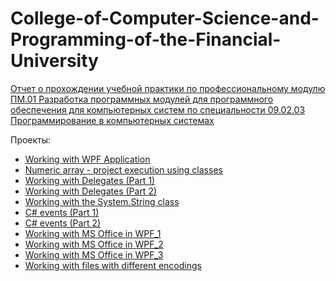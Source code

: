 # College-of-Computer-Science-and-Programming-of-the-Financial-University
  
[Отчет о прохождении учебной практики по профессиональному модулю ПМ.01 Разработка программных модулей для программного обеспечения для компьютерных систем по специальности 09.02.03 Программирование в компьютерных системах](https://github.com/BernikovaLera/College-of-Computer-Science-and-Programming-of-the-Financial-University/blob/main/%D0%A3%D0%9F%D0%9F%D0%A0%20%D0%9E%D0%B1%D1%89%D0%B8%D0%B9%20%D0%BE%D1%82%D1%87%D0%B5%D1%82.pdf)

Проекты:
+ [Working with WPF Application](https://github.com/BernikovaLera/College-of-Computer-Science-and-Programming-of-the-Financial-University/tree/main/Projects%20in%20C%23/Working%20with%20WPF%20Application)
+ [Numeric array - project execution using classes](https://github.com/BernikovaLera/College-of-Computer-Science-and-Programming-of-the-Financial-University/tree/main/Projects%20in%20C%23/Numeric%20array%20-%20project%20execution%20using%20classes)
+ [Working with Delegates (Part 1)](https://github.com/BernikovaLera/College-of-Computer-Science-and-Programming-of-the-Financial-University/tree/main/Projects%20in%20C%23/Working%20with%20Delegates%20(Part%201))
+ [Working with Delegates (Part 2)](https://github.com/BernikovaLera/College-of-Computer-Science-and-Programming-of-the-Financial-University/tree/main/Projects%20in%20C%23/Working%20with%20Delegates%20(Part%201))
+ [Working with the System.String class](https://github.com/BernikovaLera/College-of-Computer-Science-and-Programming-of-the-Financial-University/tree/main/Projects%20in%20C%23/Working%20with%20the%20System.String%20class)
+ [C# events (Part 1)](https://github.com/BernikovaLera/College-of-Computer-Science-and-Programming-of-the-Financial-University/tree/main/Projects%20in%20C%23/C%23%20events_1)
+ [C# events (Part 2)](https://github.com/BernikovaLera/College-of-Computer-Science-and-Programming-of-the-Financial-University/tree/main/Projects%20in%20C%23/C%23%20events_2)
+ [Working with MS Office in WPF_1](https://github.com/BernikovaLera/College-of-Computer-Science-and-Programming-of-the-Financial-University/tree/main/Projects%20in%20C%23/Working%20with%20MS%20Office%20in%20WPF_1)
+ [Working with MS Office in WPF_2](https://github.com/BernikovaLera/College-of-Computer-Science-and-Programming-of-the-Financial-University/tree/main/Projects%20in%20C%23/Working%20with%20MS%20Office%20in%20WPF_2)
+ [Working with MS Office in WPF_3](https://github.com/BernikovaLera/College-of-Computer-Science-and-Programming-of-the-Financial-University/tree/main/Projects%20in%20C%23/Working%20with%20MS%20Office%20in%20WPF_3)
+ [Working with files with different encodings](https://github.com/BernikovaLera/College-of-Computer-Science-and-Programming-of-the-Financial-University/tree/main/Projects%20in%20C%23/Working%20with%20files%20with%20different%20encodings)
 
